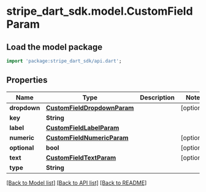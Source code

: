 # stripe_dart_sdk.model.CustomFieldParam

## Load the model package
```dart
import 'package:stripe_dart_sdk/api.dart';
```

## Properties
Name | Type | Description | Notes
------------ | ------------- | ------------- | -------------
**dropdown** | [**CustomFieldDropdownParam**](CustomFieldDropdownParam.md) |  | [optional] 
**key** | **String** |  | 
**label** | [**CustomFieldLabelParam**](CustomFieldLabelParam.md) |  | 
**numeric** | [**CustomFieldNumericParam**](CustomFieldNumericParam.md) |  | [optional] 
**optional** | **bool** |  | [optional] 
**text** | [**CustomFieldTextParam**](CustomFieldTextParam.md) |  | [optional] 
**type** | **String** |  | 

[[Back to Model list]](../README.md#documentation-for-models) [[Back to API list]](../README.md#documentation-for-api-endpoints) [[Back to README]](../README.md)


